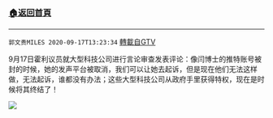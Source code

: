 ﻿###  [:house:返回首頁](https://github.com/ourhimalayas/txt)
---

`郭文贵MILES 2020-09-17T13:23:34` [轉載自GTV](https://gtv.org/web/#/UserInfo/5e596957357cc612d35a8044)

9月17日霍利议员就大型科技公司进行言论审查发表评论：像闫博士的推特账号被封的时候，她的发声平台被取消，我们可以让她去起诉，但是现在他们无法这样做，无法起诉，谁都没有办法；这些大型科技公司从政府手里获得特权，现在是时候将其终结了！

[![](https://filegroup.gtv.org/cdn-cgi/image/width=600/https://filegroup.gtv.org/group3/web/20200917/15/02/0/2d79ff2df3891b3b6f2cb514a2ccae2d.png)](https://filegroup.gtv.org/group3/default/20200917/13/23/0/fea8df197d45c7396efd15025178954c.MOV)